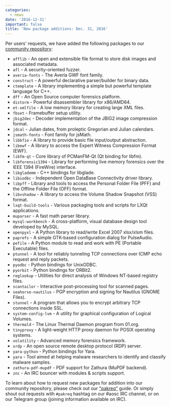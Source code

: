 ```yaml
---
categories:
  - news
date: '2016-12-31'
important: false
title: 'New package additions: Dec. 31, 2016'
---
```



Per users' requests, we have added the following packages to our [community repository](https://repo.aosc.io/):

- `afflib` - An open and extensible file format to store disk images and associated metadata.
- `afl` - A security-oriented fuzzer.
- `averia-fonts` - The Avería GWF font family.
- `construct` - A powerful declarative parser/builder for binary data.
- `ctemplate` - A library implementing a simple but powerful template language for C++.
- `dff` - An Open Source computer forensics platform.
- `distorm` - Powerful disassembler library for x86/AMD64.
- `et-xmlfile` - A low memory library for creating large XML files.
- `fbset` - Framebuffer setup utility.
- `jbig2dec` - Decoder implementation of the JBIG2 image compression format.
- `jdcal` - Julian dates, from proleptic Gregorian and Julian calendars.
- `jsmath-fonts` - Font family for jsMath.
- `libbfio` - A library to provide basic file input/output abstraction.
- `libewf` - A library to access the Expert Witness Compression Format (EWF).
- `libfm-qt` - Core library of PCManFM-Qt (Qt binding for libfm).
- `libforensic1394` - Library for performing live memory forensics over the IEEE 1394 (FireWire) interface.
- `libglademm` - C++ bindings for libglade.
- `libiodbc` - Independent Open DataBase Connectivity driver library.
- `libpff` - Library and tools to access the Personal Folder File (PFF) and the Offline Folder File (OFF) format.
- `libvshadow` - A library to access the Volume Shadow Snapshot (VSS) format.
- `lxqt-build-tools` - Various packaging tools and scripts for LXQt applications.
- `muparser` - A fast math parser library.
- `mysql-workbench` - A cross-platform, visual database design tool developed by MySQL.
- `openpyxl` - A Python library to read/write Excel 2007 xlsx/xlsm files.
- `paprefs` - A simple GTK-based configuration dialog for PulseAudio.
- `pefile` - A Python module to read and work with PE (Portable Executable) files.
- `ptunnel` - A tool for reliably tunneling TCP connections over ICMP echo request and reply packets.
- `pyodbc` - Python bindings for UnixODBC.
- `pyorbit` - Python bindings for ORBit2.
- `reglookup` - Utilities for direct analysis of Windows NT-based registry files.
- `scantailor` - Interactive post-processing tool for scanned pages.
- `seahorse-nautilus` - PGP encryption and signing for Nautilus (GNOME Files).
- `stunnel` - A program that allows you to encrypt arbitrary TCP connections inside SSL.
- `system-config-lvm` - A utility for graphical configuration of Logical Volumes.
- `thermald` - The Linux Thermal Daemon program from 01.org.
- `tinyproxy` - A light-weight HTTP proxy daemon for POSIX operating systems.
- `volatility` - Advanced memory forensics framework.
- `xrdp` - An open source remote desktop protocol (RDP) server.
- `yara-python` - Python bindings for Yara.
- `yara` - Tool aimed at helping malware researchers to identify and classify malware samples.
- `zathura-pdf-mupdf` - PDF support for Zathura (MuPDF backend).
- `znc` - An IRC bouncer with modules & scripts support.

To learn about how to request new packages for addition into our community repository, please check out our ["pakreq"](https://github.com/AOSC-Dev/aosc-os-abbs/blob/staging/CONTRIBUTING.md#hey-i-need-a-new-package) guide. Or simply shout out requests with `#pakreq` hashtag on our #aosc IRC channel, or on our Telegram group (joining information available on IRC).
